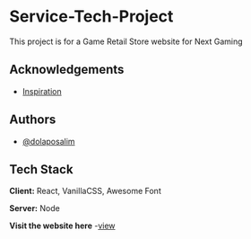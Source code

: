 # Service-Tech-Project
This project is for a Game Retail Store website for Next Gaming

## Acknowledgements

 - [Inspiration](https://pinterest.com)

 ## Authors

- [@dolaposalim](https://www.github.com/dolaposalim)

## Tech Stack

**Client:** React, VanillaCSS, Awesome Font

**Server:** Node

**Visit the website here**
-[view](https://www.behance.net/gallery/182908839/Next-Gaming-Website-Design)
